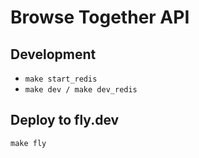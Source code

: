 # Browse Together API

## Development

- `make start_redis`
- `make dev / make dev_redis`

## Deploy to fly.dev

`make fly`
